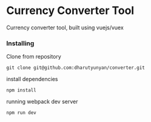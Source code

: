 # Currency Converter Tool

Currency converter tool, built using vuejs/vuex

### Installing

Clone from repository

```
git clone git@github.com:dharutyunyan/converter.git
```

install dependencies

```
npm install
```

running webpack dev server

```
npm run dev
```
